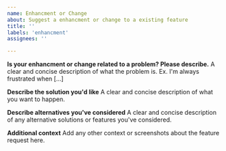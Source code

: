```yaml
---
name: Enhancment or Change
about: Suggest a enhancment or change to a existing feature
title: ''
labels: 'enhancment'
assignees: ''

---
```


**Is your enhancment or change related to a problem? Please describe.**
A clear and concise description of what the problem is. Ex. I'm always frustrated when [...]

**Describe the solution you'd like**
A clear and concise description of what you want to happen.

**Describe alternatives you've considered**
A clear and concise description of any alternative solutions or features you've considered.

**Additional context**
Add any other context or screenshots about the feature request here.